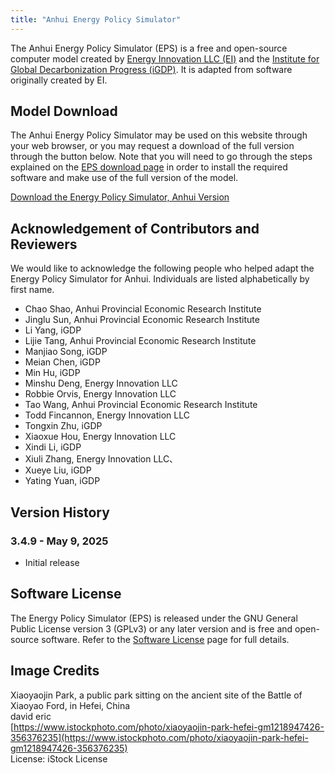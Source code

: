 ```yaml
---
title: "Anhui Energy Policy Simulator"
---
```


The Anhui Energy Policy Simulator (EPS) is a free and open-source computer model created by [Energy Innovation LLC (EI)](https://energyinnovation.org/) and the [Institute for Global Decarbonization Progress (iGDP)](http://www.igdp.cn/). It is adapted from software originally created by EI.

## Model Download

The Anhui Energy Policy Simulator may be used on this website through your web browser, or you may request a download of the full version through the button below. Note that you will need to go through the steps explained on the [EPS download page](../download) in order to install the required software and make use of the full version of the model.

<p><a href="https://wkf.ms/3RR4t8z" class="btn">Download the Energy Policy Simulator, Anhui Version</a></p>

## Acknowledgement of Contributors and Reviewers
We would like to acknowledge the following people who helped adapt the Energy Policy Simulator for Anhui. Individuals are listed alphabetically by first name.

* Chao Shao, Anhui Provincial Economic Research Institute
* Jinglu Sun, Anhui Provincial Economic Research Institute
* Li Yang, iGDP
* Lijie Tang, Anhui Provincial Economic Research Institute
* Manjiao Song, iGDP
* Meian Chen, iGDP
* Min Hu, iGDP
* Minshu Deng, Energy Innovation LLC
* Robbie Orvis, Energy Innovation LLC
* Tao Wang, Anhui Provincial Economic Research Institute
* Todd Fincannon, Energy Innovation LLC
* Tongxin Zhu, iGDP
* Xiaoxue Hou, Energy Innovation LLC
* Xindi Li, iGDP
* Xiuli Zhang, Energy Innovation LLC、
* Xueye Liu, iGDP
* Yating Yuan, iGDP




## Version History

### **3.4.9 - May 9, 2025**

* Initial release

## Software License

The Energy Policy Simulator (EPS) is released under the GNU General Public License version 3 (GPLv3) or any later version and is free and open-source software. Refer to the [Software License](../software-license) page for full details.

## Image Credits
Xiaoyaojin Park, a public park sitting on the ancient site of the Battle of Xiaoyao Ford, in Hefei, China<br/>
david eric<br/>
[https://www.istockphoto.com/photo/xiaoyaojin-park-hefei-gm1218947426-356376235](https://www.istockphoto.com/photo/xiaoyaojin-park-hefei-gm1218947426-356376235)<br/>
License: iStock License<br/>